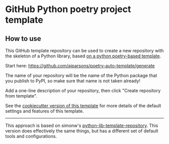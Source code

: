 # GitHub Python poetry project template

## How to use

This GitHub template repository can be used to create a new repository with the skeleton of a Python library, based [on a python poetry-based template](https://github.com/ajparsons/cookie-python).

Start here: https://github.com/ajparsons/poetry-auto-template/generate

The name of your repository will be the name of the Python package that you publish to PyPI, so make sure that name is not taken already!

Add a one-line description of your repository, then click "Create repository from template".

See the [cookiecutter version of this template](https://github.com/ajparsons/cookie-python) for more details of the default settings and features of this template. 

---

This approach is based on simonw's [python-lib-template-repository](https://github.com/simonw/python-lib-template-repository). This version does effectively the same things, but has a different set of default tools and configurations.
